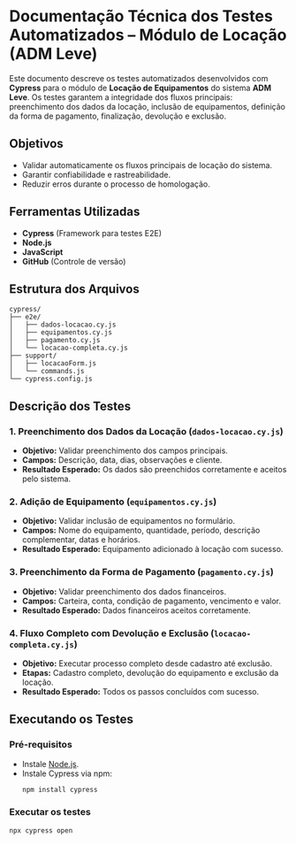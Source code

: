 # Documentação Técnica dos Testes Automatizados – Módulo de Locação (ADM Leve)

Este documento descreve os testes automatizados desenvolvidos com **Cypress** para o módulo de **Locação de Equipamentos** do sistema **ADM Leve**. Os testes garantem a integridade dos fluxos principais: preenchimento dos dados da locação, inclusão de equipamentos, definição da forma de pagamento, finalização, devolução e exclusão.

## Objetivos

- Validar automaticamente os fluxos principais de locação do sistema.
- Garantir confiabilidade e rastreabilidade.
- Reduzir erros durante o processo de homologação.

## Ferramentas Utilizadas

- **Cypress** (Framework para testes E2E)
- **Node.js**
- **JavaScript**
- **GitHub** (Controle de versão)

## Estrutura dos Arquivos

```
cypress/
├── e2e/
│   ├── dados-locacao.cy.js
│   ├── equipamentos.cy.js
│   ├── pagamento.cy.js
│   └── locacao-completa.cy.js
├── support/
│   ├── locacaoForm.js
│   └── commands.js
└── cypress.config.js
```

## Descrição dos Testes

### 1. Preenchimento dos Dados da Locação (`dados-locacao.cy.js`)
- **Objetivo:** Validar preenchimento dos campos principais.
- **Campos:** Descrição, data, dias, observações e cliente.
- **Resultado Esperado:** Os dados são preenchidos corretamente e aceitos pelo sistema.

### 2. Adição de Equipamento (`equipamentos.cy.js`)
- **Objetivo:** Validar inclusão de equipamentos no formulário.
- **Campos:** Nome do equipamento, quantidade, período, descrição complementar, datas e horários.
- **Resultado Esperado:** Equipamento adicionado à locação com sucesso.

### 3. Preenchimento da Forma de Pagamento (`pagamento.cy.js`)
- **Objetivo:** Validar preenchimento dos dados financeiros.
- **Campos:** Carteira, conta, condição de pagamento, vencimento e valor.
- **Resultado Esperado:** Dados financeiros aceitos corretamente.

### 4. Fluxo Completo com Devolução e Exclusão (`locacao-completa.cy.js`)
- **Objetivo:** Executar processo completo desde cadastro até exclusão.
- **Etapas:** Cadastro completo, devolução do equipamento e exclusão da locação.
- **Resultado Esperado:** Todos os passos concluídos com sucesso.

## Executando os Testes

### Pré-requisitos
- Instale [Node.js](https://nodejs.org/).
- Instale Cypress via npm:
  ```bash
  npm install cypress
  ```

### Executar os testes
```bash
npx cypress open
```
